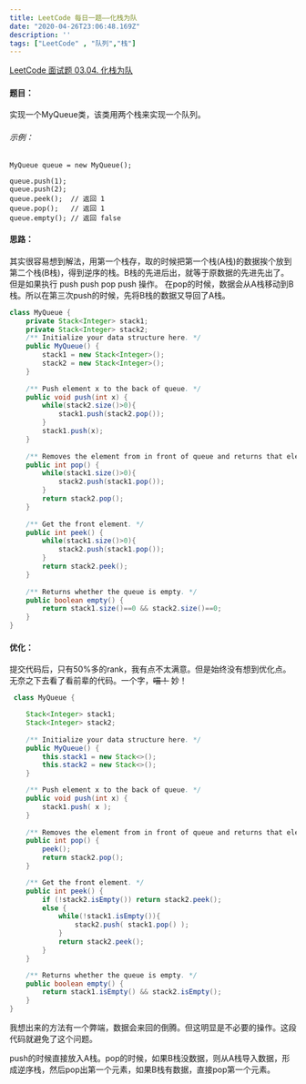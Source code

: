 ```yaml
---
title: LeetCode 每日一题——化栈为队
date: "2020-04-26T23:06:48.169Z"
description: ''
tags: ["LeetCode" , "队列","栈"]
---
```



[LeetCode 面试题 03.04. 化栈为队](https://leetcode-cn.com/problems/implement-queue-using-stacks-lcci/)

#### 题目：

实现一个MyQueue类，该类用两个栈来实现一个队列。

###### 示例：
```
MyQueue queue = new MyQueue();

queue.push(1);
queue.push(2);
queue.peek();  // 返回 1
queue.pop();   // 返回 1
queue.empty(); // 返回 false
```
#### 思路：
其实很容易想到解法，用第一个栈存，取的时候把第一个栈(A栈)的数据挨个放到第二个栈(B栈)，得到逆序的栈。B栈的先进后出，就等于原数据的先进先出了。但是如果执行 push push pop push 操作。 在pop的时候，数据会从A栈移动到B栈。所以在第三次push的时候，先将B栈的数据又导回了A栈。
``` java
class MyQueue {
    private Stack<Integer> stack1;
    private Stack<Integer> stack2;
    /** Initialize your data structure here. */
    public MyQueue() {
        stack1 = new Stack<Integer>();
        stack2 = new Stack<Integer>();
    }
    
    /** Push element x to the back of queue. */
    public void push(int x) {
        while(stack2.size()>0){
            stack1.push(stack2.pop());
        }
        stack1.push(x);
    }
    
    /** Removes the element from in front of queue and returns that element. */
    public int pop() {
        while(stack1.size()>0){
            stack2.push(stack1.pop());
        }
        return stack2.pop();
    }
    
    /** Get the front element. */
    public int peek() {
        while(stack1.size()>0){
            stack2.push(stack1.pop());
        }
        return stack2.peek();
    }
    
    /** Returns whether the queue is empty. */
    public boolean empty() {
        return stack1.size()==0 && stack2.size()==0;
    }
}
```

#### 优化：
提交代码后，只有50%多的rank，我有点不太满意。但是始终没有想到优化点。无奈之下去看了看前辈的代码。一个字，~~喵！~~ 妙！
``` java
 class MyQueue {

    Stack<Integer> stack1;
    Stack<Integer> stack2;
    
    /** Initialize your data structure here. */
    public MyQueue() {
        this.stack1 = new Stack<>();
        this.stack2 = new Stack<>();
    }

    /** Push element x to the back of queue. */
    public void push(int x) {
        stack1.push( x );
    }
    
    /** Removes the element from in front of queue and returns that element. */
    public int pop() {
        peek();
        return stack2.pop();
    }

    /** Get the front element. */
    public int peek() {
        if (!stack2.isEmpty()) return stack2.peek();
        else {
            while(!stack1.isEmpty()){
                stack2.push( stack1.pop() );
            }
            return stack2.peek();
        }
    }

    /** Returns whether the queue is empty. */
    public boolean empty() {
        return stack1.isEmpty() && stack2.isEmpty();
    }
}
```

我想出来的方法有一个弊端，数据会来回的倒腾。但这明显是不必要的操作。这段代码就避免了这个问题。

push的时候直接放入A栈。pop的时候，如果B栈没数据，则从A栈导入数据，形成逆序栈，然后pop出第一个元素，如果B栈有数据，直接pop第一个元素。

